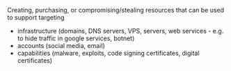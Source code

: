 Creating, purchasing, or compromising/stealing resources that can be used to support targeting

- infrastructure (domains, DNS servers, VPS, servers, web services - e.g. to hide traffic in google services, botnet)
- accounts (social media, email)
- capabilities (malware, exploits, code signing certificates, digital certificates)